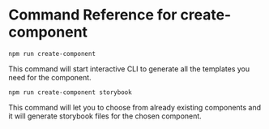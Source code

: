 # Command Reference for create-component

```shell
npm run create-component
```

This command will start interactive CLI to generate all the templates you need for the component.

```shell
npm run create-component storybook
```

This command will let you to choose from already existing components and it will generate storybook files for the chosen component.
